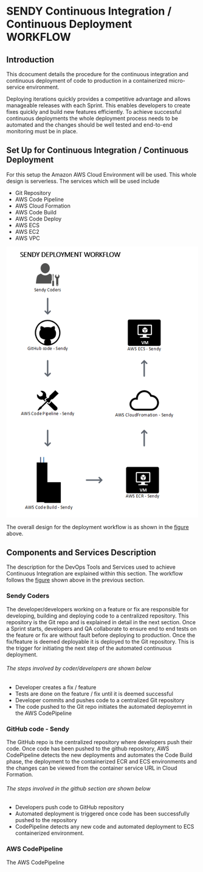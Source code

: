 # SENDY Continuous Integration / Continuous Deployment WORKFLOW
## Introduction

This dcocument details the procedure for the continuous integration and continuous deployment of code to production in a containerized micro-service environment.

Deploying iterations quickly provides a competitive advantage and allows manageable releases with each Sprint. This enables developers to create fixes quickly and build new features efficiently. 
To achieve successful continuous deployments the whole deployment process needs to be automated and the changes should be well tested and  end-to-end monitoring must be in place.

## Set Up for Continuous Integration / Continuous Deployment

For this setup the Amazon AWS Cloud Environment will be used. This whole design is serverless. The services which will be used include
* Git Repository
* AWS Code Pipeline
* AWS Cloud Formation
* AWS Code Build
* AWS Code Deploy
* AWS ECS
* AWS EC2
* AWS VPC

![alt text](https://github.com/joshcrypt/sendy-deploymentworkflow/blob/master/DeploymentWorkflow.PNG)

The overall design for the deployment workflow is as shown in the [figure](https://github.com/joshcrypt/sendy-deploymentworkflow/blob/master/DeploymentWorkflow.PNG) above.

## Components and Services Description

The description for the DevOps Tools and Services used to achieve Continuous Integration are explained within this section. The workflow follows the [figure](https://github.com/joshcrypt/sendy-deploymentworkflow/blob/master/DeploymentWorkflow.PNG) shown above in the previous section.

### Sendy Coders
The developer/developers working on a feature or fix are responsible for developing, building and deploying code to a centralized repository. This repository is the Git repo and is explained in detail in the next section. Once a Sprint starts, developers and QA collaborate to ensure end to end tests on the feature or fix are without fault before deploying to production. 
Once the fix/feature is deemed deployable it is deployed to the Git repository. This is the trigger for initiating the next step of the automated continuous deployment.

###### The steps involved by coder/developers are shown below
* Developer creates a fix / feature
* Tests are done on the feature / fix until it is deemed successful
* Developer commits and pushes code to a centralized Git repository
* The code pushed to the Git repo initiates the automated deployemnt in the AWS CodePipeline

### GitHub code - Sendy
The GitHub repo is the centralized repository where developers push their code. Once code has been pushed to the github repository, AWS CodePipeline detects the new deployments and automates the Code Build phase, the deployment to the containerized ECR and ECS environments and the changes can be viewed from the container service URL in Cloud Formation.

###### The steps involved in the github section are shown below
* Developers push code to GitHub repository
* Automated deployment is triggered once code has been successfully pushed to the repository
* CodePipeline detects any new code and automated deployment to ECS containerized environment.

### AWS CodePipeline
The AWS CodePipeline


